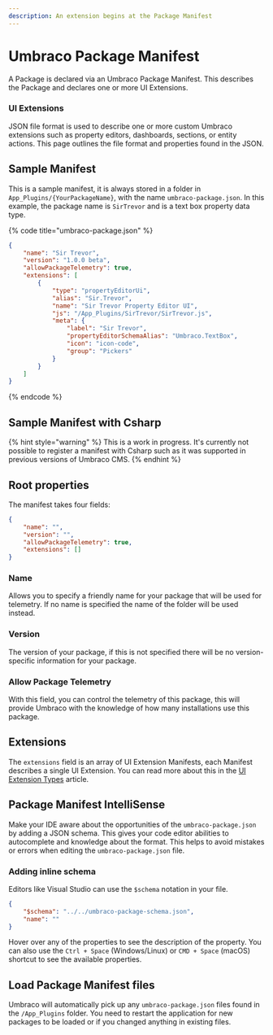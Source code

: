 ```yaml
---
description: An extension begins at the Package Manifest
---
```


# Umbraco Package Manifest

A Package is declared via an Umbraco Package Manifest. This describes the Package and declares one or more UI Extensions.

### UI Extensions

JSON file format is used to describe one or more custom Umbraco extensions such as property editors, dashboards, sections, or entity actions. This page outlines the file format and properties found in the JSON.

## Sample Manifest

This is a sample manifest, it is always stored in a folder in `App_Plugins/{YourPackageName}`, with the name `umbraco-package.json`. In this example, the package name is `SirTrevor` and is a text box property data type.

{% code title="umbraco-package.json" %}

```json
{
    "name": "Sir Trevor",
    "version": "1.0.0 beta",
    "allowPackageTelemetry": true,
    "extensions": [
        {
            "type": "propertyEditorUi",
            "alias": "Sir.Trevor",
            "name": "Sir Trevor Property Editor UI",
            "js": "/App_Plugins/SirTrevor/SirTrevor.js",
            "meta": {
                "label": "Sir Trevor",
                "propertyEditorSchemaAlias": "Umbraco.TextBox",
                "icon": "icon-code",
                "group": "Pickers"
            }
        }
    ]
}
```

{% endcode %}

## Sample Manifest with Csharp

{% hint style="warning" %}
This is a work in progress. It's currently not possible to register a manifest with Csharp such as it was supported in previous versions of Umbraco CMS.
{% endhint %}

## Root properties

The manifest takes four fields:

```json
{
    "name": "",
    "version": "",
    "allowPackageTelemetry": true,
    "extensions": []
}
```

### Name

Allows you to specify a friendly name for your package that will be used for telemetry. If no name is specified the name of the folder will be used instead.

### Version

The version of your package, if this is not specified there will be no version-specific information for your package.

### Allow Package Telemetry

With this field, you can control the telemetry of this package, this will provide Umbraco with the knowledge of how many installations use this package.

## Extensions

The `extensions` field is an array of UI Extension Manifests, each Manifest describes a single UI Extension. You can read more about this in the [UI Extension Types](extension-types/) article.

## Package Manifest IntelliSense

Make your IDE aware about the opportunities of the `umbraco-package.json` by adding a JSON schema. This gives your code editor abilities to autocomplete and knowledge about the format. This helps to avoid mistakes or errors when editing the `umbraco-package.json` file.

### Adding inline schema

Editors like Visual Studio can use the `$schema` notation in your file.

```json
{
    "$schema": "../../umbraco-package-schema.json",
    "name": ""
}
```

Hover over any of the properties to see the description of the property. You can also use the `Ctrl + Space` (Windows/Linux) or `CMD + Space` (macOS) shortcut to see the available properties.

## Load Package Manifest files

Umbraco will automatically pick up any `umbraco-package.json` files found in the `/App_Plugins` folder. You need to restart the application for new packages to be loaded or if you changed anything in existing files.
